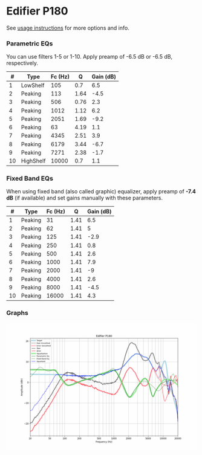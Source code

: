 # Edifier P180
See [usage instructions](https://github.com/jaakkopasanen/AutoEq#usage) for more options and info.

### Parametric EQs
You can use filters 1-5 or 1-10. Apply preamp of -6.5 dB or -6.5 dB, respectively.

|   # | Type      |   Fc (Hz) |    Q |   Gain (dB) |
|-----|-----------|-----------|------|-------------|
|   1 | LowShelf  |       105 | 0.7  |         6.5 |
|   2 | Peaking   |       113 | 1.64 |        -4.5 |
|   3 | Peaking   |       506 | 0.76 |         2.3 |
|   4 | Peaking   |      1012 | 1.12 |         6.2 |
|   5 | Peaking   |      2051 | 1.69 |        -9.2 |
|   6 | Peaking   |        63 | 4.19 |         1.1 |
|   7 | Peaking   |      4345 | 2.51 |         3.9 |
|   8 | Peaking   |      6179 | 3.44 |        -6.7 |
|   9 | Peaking   |      7271 | 2.38 |        -1.7 |
|  10 | HighShelf |     10000 | 0.7  |         1.1 |

### Fixed Band EQs
When using fixed band (also called graphic) equalizer, apply preamp of **-7.4 dB** (if available) and set gains manually with these parameters.

|   # | Type    |   Fc (Hz) |    Q |   Gain (dB) |
|-----|---------|-----------|------|-------------|
|   1 | Peaking |        31 | 1.41 |         6.5 |
|   2 | Peaking |        62 | 1.41 |         5   |
|   3 | Peaking |       125 | 1.41 |        -2.9 |
|   4 | Peaking |       250 | 1.41 |         0.8 |
|   5 | Peaking |       500 | 1.41 |         2.6 |
|   6 | Peaking |      1000 | 1.41 |         7.9 |
|   7 | Peaking |      2000 | 1.41 |        -9   |
|   8 | Peaking |      4000 | 1.41 |         2.6 |
|   9 | Peaking |      8000 | 1.41 |        -4.5 |
|  10 | Peaking |     16000 | 1.41 |         4.3 |

### Graphs
![](./Edifier%20P180.png)
